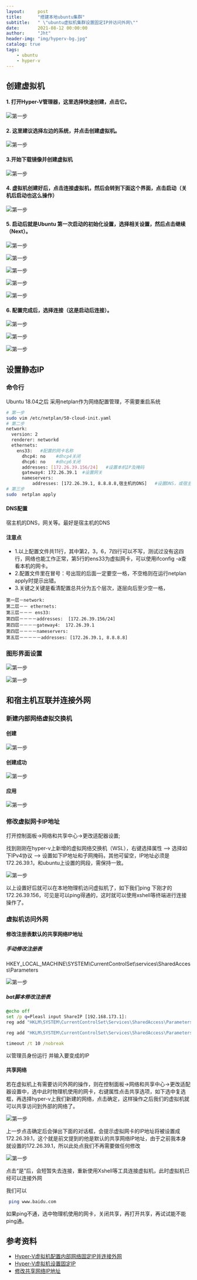 ```yaml
---
layout:     post
title:      "搭建本地ubuntu集群"
subtitle:   " \"ubuntu虚拟机集群设置固定IP并访问外网\""
date:       2021-08-12 00:00:00
author:     "Jht"
header-img: "img/hyperv-bg.jpg"
catalog: true
tags:
    - ubuntu
    - hyper-v
---
```


## 创建虚拟机

#### 1. 打开Hyper-V管理器，这里选择快速创建，点击它。

![第一步](http://jianghaitao1221.github.io/img/in-post/hyperv/hyperv-create-1.png)

#### 2. 这里建议选择左边的系统，并点击创建虚拟机。

![第一步](http://jianghaitao1221.github.io/img/in-post/hyperv/hyperv-create-2.png)

#### 3.开始下载镜像并创建虚拟机

![第一步](http://jianghaitao1221.github.io/img/in-post/hyperv/hyperv-create-3.png)

#### 4. 虚拟机创建好后，点击连接虚拟机，然后会转到下面这个界面，点击启动（关机后启动也这么操作）

![第一步](http://jianghaitao1221.github.io/img/in-post/hyperv/hyperv-create-4.png)

#### 5. 启动后就是Ubuntu 第一次启动的初始化设置，选择相关设置，然后点击继续（Next）。

![第一步](http://jianghaitao1221.github.io/img/in-post/hyperv/hyperv-create-5.png)


![第一步](http://jianghaitao1221.github.io/img/in-post/hyperv/hyperv-create-6.png)

![第一步](http://jianghaitao1221.github.io/img/in-post/hyperv/hyperv-create-7.png)

![第一步](http://jianghaitao1221.github.io/img/in-post/hyperv/hyperv-create-8.png)

![第一步](http://jianghaitao1221.github.io/img/in-post/hyperv/hyperv-create-9.png)

#### 6. 配置完成后，选择连接（这是启动后连接）。

![第一步](http://jianghaitao1221.github.io/img/in-post/hyperv/hyperv-create-10.png)

![第一步](http://jianghaitao1221.github.io/img/in-post/hyperv/hyperv-create-11.png)

![第一步](http://jianghaitao1221.github.io/img/in-post/hyperv/hyperv-create-12.png)

## 设置静态IP

### 命令行

Ubuntu 18.04之后 采用netplan作为网络配置管理，不需要重启系统

```bash
# 第一步
sudo vim /etc/netplan/50-cloud-init.yaml
# 第二步
network:
  version: 2
  renderer: networkd
  ethernets:
    ens33:   #配置的网卡名称
      dhcp4: no    #dhcp4关闭
      dhcp6: no    #dhcp6关闭
      addresses: [172.26.39.156/24]   #设置本机IP及掩码
      gateway4: 172.26.39.1  #设置网关
      nameservers:
          addresses: [172.26.39.1, 8.8.8.8,宿主机的DNS]   #设置DNS，或宿主机的DNS
# 第三步
sudo  netplan apply 
```
#### DNS配置

宿主机的DNS，网关等。最好是宿主机的DNS

#### 注意点

- 1.以上配置文件共11行，其中第2，3，6，7四行可以不写，测试过没有这四行，网络也能工作正常，第5行的ens33为虚拟网卡，可以使用ifconfig -a查看本机的网卡。
- 2.配置文件里在冒号：号出现的后面一定要空一格，不空格则在运行netplan apply时提示出错。
- 3.关键之关键是看清配置总共分为五个层次，逐层向后至少空一格，

```
第一层－network:
第二层－－ ethernets:
第三层－－－ ens33:
第四层－－－－addresses:  [172.26.39.156/24]
第四层－－－－gateway4:  172.26.39.1
第四层－－－－nameservers:
第五层－－－－－addresses: [172.26.39.1, 8.8.8.8]
```

### 图形界面设置

![第一步](http://jianghaitao1221.github.io/img/in-post/hyperv/hyperv-network-1.png)

![第一步](http://jianghaitao1221.github.io/img/in-post/hyperv/hyperv-network-2.png)

## 和宿主机互联并连接外网

### 新建内部网络虚拟交换机

#### 创建

![第一步](http://jianghaitao1221.github.io/img/in-post/hyperv/hyperv-network-3.png)


#### 创建成功

![第一步](http://jianghaitao1221.github.io/img/in-post/hyperv/hyperv-network-4.png)

#### 应用

![第一步](http://jianghaitao1221.github.io/img/in-post/hyperv/hyperv-network-5.png)


### 修改虚拟网卡IP地址

打开控制面板->网络和共享中心->更改适配器设置;

找到刚刚在hyper-v上新增的虚拟网络交换机（WSL），右键选择属性 --> 选择如下IPv4协议 --> 设置如下IP地址和子网掩码，其他可留空，IP地址必须是172.26.39.1，和ubuntu上设置的网段，需保持一致。

![第一步](http://jianghaitao1221.github.io/img/in-post/hyperv/hyperv-network-6.png)

以上设置好后就可以在本地物理机访问虚拟机了，如下我们ping 下刚才的172.26.39.156，可见是可以ping得通的，这时就可以使用xshell等终端进行连接操作了。

### 虚拟机访问外网

#### 修改注册表默认的共享网络IP地址

##### 手动修改注册表

HKEY_LOCAL_MACHINE\SYSTEM\CurrentControlSet\services\SharedAccess\Parameters

![第一步](http://jianghaitao1221.github.io/img/in-post/hyperv/hyperv-network-8.png)


##### bat脚本修改注册表

```bat
@echo off
set /p q=Pleasl input ShareIP [192.168.173.1]:
reg add "HKLM\SYSTEM\CurrentControlSet\Services\SharedAccess\Parameters" -v ScopeAddress -d %q% -f

reg add "HKLM\SYSTEM\CurrentControlSet\Services\SharedAccess\Parameters" -v ScopeAddressBackup -d %q% -f

timeout /t 10 /nobreak
```
以管理员身份运行 并输入要变成的IP

#### 共享网络

若在虚拟机上有需要访问外网的操作，则在控制面板->网络和共享中心->更改适配器设置中，选中此时物理机使用的网卡，右键属性点击共享选项，如下选中复选框，再选择hyper-v上我们新建的网络，点击确定，这样操作之后我们的虚拟机就可以共享访问到外部的网络了。


![第一步](http://jianghaitao1221.github.io/img/in-post/hyperv/hyperv-network-7.png)

上一步点击确定后会弹出下面的对话框，会提示虚拟网卡的IP地址将被设置成172.26.39.1，这个就是前文提到的他是默认的共享网络IP地址，由于之前我本身就设置的172.26.39.1，所以此处点我们不再需要做任何修改

![第一步](http://jianghaitao1221.github.io/img/in-post/hyperv/hyperv-network-9.png)

 点击“是”后，会短暂失去连接，重新使用Xshell等工具连接虚拟机，此时虚拟机已经可以连接外网

 我们可以

 ```bash
  ping www.baidu.com

 ```

 如果ping不通，选中物理机使用的网卡，关闭共享，再打开共享，再试试能不能ping通。

## 参考资料

- [Hyper-V虚拟机配置内部网络固定IP并连接外网](https://www.cnblogs.com/kasnti/p/11727755.html)
- [Hyper-V虚拟机设置固定IP](https://www.jianshu.com/p/1e6822bcf8ae)
- [修改共享网络IP地址](https://www.cnblogs.com/feiquan/p/10802174.html)


